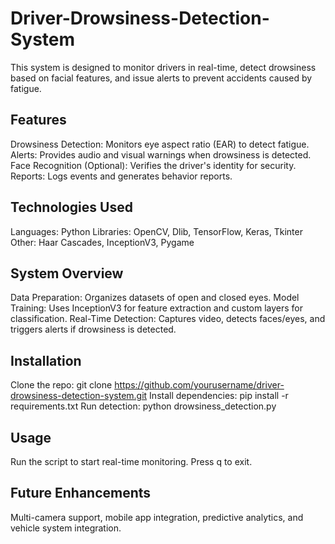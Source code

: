 # Driver-Drowsiness-Detection-System
This system is designed to monitor drivers in real-time, detect drowsiness based on facial features, and issue alerts to prevent accidents caused by fatigue.

## Features
Drowsiness Detection: Monitors eye aspect ratio (EAR) to detect fatigue.
Alerts: Provides audio and visual warnings when drowsiness is detected.
Face Recognition (Optional): Verifies the driver's identity for security.
Reports: Logs events and generates behavior reports.

## Technologies Used
Languages: Python
Libraries: OpenCV, Dlib, TensorFlow, Keras, Tkinter
Other: Haar Cascades, InceptionV3, Pygame

## System Overview
Data Preparation: Organizes datasets of open and closed eyes.
Model Training: Uses InceptionV3 for feature extraction and custom layers for classification.
Real-Time Detection: Captures video, detects faces/eyes, and triggers alerts if drowsiness is detected.

## Installation
Clone the repo: git clone https://github.com/yourusername/driver-drowsiness-detection-system.git
Install dependencies: pip install -r requirements.txt
Run detection: python drowsiness_detection.py

## Usage
Run the script to start real-time monitoring.
Press q to exit.

## Future Enhancements
Multi-camera support, mobile app integration, predictive analytics, and vehicle system integration.
